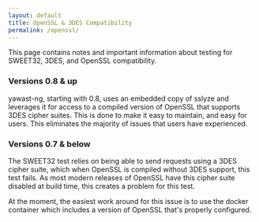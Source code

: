 ```yaml
---
layout: default
title: OpenSSL & 3DES Compatibility
permalink: /openssl/
---
```


This page contains notes and important information about testing for SWEET32, 3DES, and OpenSSL compatibility.

### Versions 0.8 & up

yawast-ng, starting with 0.8, uses an embedded copy of sslyze and leverages it for access to a compiled version of OpenSSL that supports 3DES cipher suites. This is done to make it easy to maintain, and easy for users. This eliminates the majority of issues that users have experienced.

### Versions 0.7 & below

The SWEET32 test relies on being able to send requests using a 3DES cipher suite, which when OpenSSL is compiled without 3DES support, this test fails. As most modern releases of OpenSSL have this cipher suite disabled at build time, this creates a problem for this test.

At the moment, the easiest work around for this issue is to use the docker container which includes a version of OpenSSL that's properly configured.
